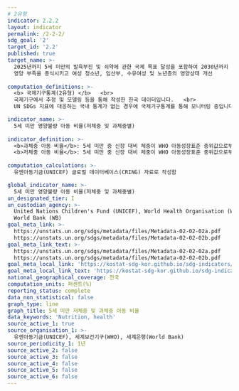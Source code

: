 ```yaml
---
# 2유형 
indicator: 2.2.2
layout: indicator
permalink: /2-2-2/
sdg_goal: '2'
target_id: '2.2'
published: true
target_name: >-
  2025년까지 5세 미만의 발육부진 및 쇠약에 관한 국제 목표 달성을 포함하여 2030년까지 모든 형태의 
  영양 부족을 종식시키고 여성 청소년, 임산부, 수유여성 및 노년층의 영양상태 개선
  
computation_definitions: >-
  <b> 국제기구통계(2유형) </b>   <br>
  국제기구에서 추정 및 모델링 등을 통해 작성한 한국 데이터입니다.   <br>
  UN SDGs 지표에 대응하는 국내 통계가 없는 경우에 국제기구통계를 통해 모니터링 중입니다. 

indicator_name: >-
  5세 미만 영양불량 아동 비율(저체중 및 과체중별)
  
indicator_definition: >-
  <b>과체중 아동 비율</b>: 5세 미만 중 신장 대비 체중이 WHO 아동성장표준 중위값으로부터 +2표준편차를 초과하는 아동의 비율 <br>
  <b>저체중 아동 비율</b>: 5세 미만 중 신장 대비 체중이 WHO 아동성장표준 중위값으로부터 –2표준편차에 미달하는 아동의 비율
  
computation_calculations: >-
  유엔아동기금(UNICEF) 글로벌 데이터베이스(CRING) 자료로 작성함

global_indicator_name: >-
  5세 미만 영양불량 아동 비율(저체중 및 과체중별)
un_designated_tier: I
un_custodian_agency: >-
  United Nations Children's Fund (UNICEF), World Health Organisation (WHO),
  World Bank (WB)
goal_meta_link: >-
  https://unstats.un.org/sdgs/metadata/files/Metadata-02-02-02a.pdf   
  https://unstats.un.org/sdgs/metadata/files/Metadata-02-02-02b.pdf
goal_meta_link_text: >-
  https://unstats.un.org/sdgs/metadata/files/Metadata-02-02-02a.pdf   
  https://unstats.un.org/sdgs/metadata/files/Metadata-02-02-02b.pdf
goal_meta_local_link: 'https://kostat-sdg-kor.github.io/sdg-indicators/public/data/Metadata-02-02-02_KOR.pdf'
goal_meta_local_link_text: 'https://kostat-sdg-kor.github.io/sdg-indicators/public/data/Metadata-02-02-02_KOR.pdf'
national_geographical_coverage: 전국
computation_units: 퍼센트(%)
reporting_status: complete
data_non_statistical: false
graph_type: line
graph_title: 5세 미만 저체중 및 과체중 아동 비율
data_keywords: 'Nutrition, health'
source_active_1: true
source_organisation_1: >-
  유엔아동기금(UNICEF), 세계보건기구(WHO), 세계은행(World Bank)
source_periodicity_1: 1년
source_active_2: false
source_active_3: false
source_active_4: false
source_active_5: false
source_active_6: false
---
```

